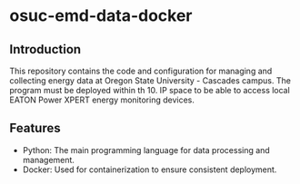 # osuc-emd-data-docker
## Introduction
This repository contains the code and configuration for managing and collecting energy data at Oregon State University - Cascades campus. The program must be deployed within th 10. IP space to be able to access local EATON Power XPERT energy monitoring devices. 

## Features
- Python: The main programming language for data processing and management.
- Docker: Used for containerization to ensure consistent deployment.
